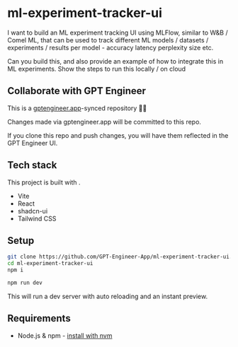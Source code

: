 # ml-experiment-tracker-ui

I want to build an ML experiment tracking UI using MLFlow, similar to W&B / Comel ML, that can be used to track different ML models / datasets / experiments / results per model - accuracy latency perplexity size etc. 

Can you build this, and also provide an example of how to integrate this in ML experiments. Show the steps to run this locally / on cloud

## Collaborate with GPT Engineer

This is a [gptengineer.app](https://gptengineer.app)-synced repository 🌟🤖

Changes made via gptengineer.app will be committed to this repo.

If you clone this repo and push changes, you will have them reflected in the GPT Engineer UI.

## Tech stack

This project is built with .

- Vite
- React
- shadcn-ui
- Tailwind CSS

## Setup

```sh
git clone https://github.com/GPT-Engineer-App/ml-experiment-tracker-ui.git
cd ml-experiment-tracker-ui
npm i
```

```sh
npm run dev
```

This will run a dev server with auto reloading and an instant preview.

## Requirements

- Node.js & npm - [install with nvm](https://github.com/nvm-sh/nvm#installing-and-updating)
